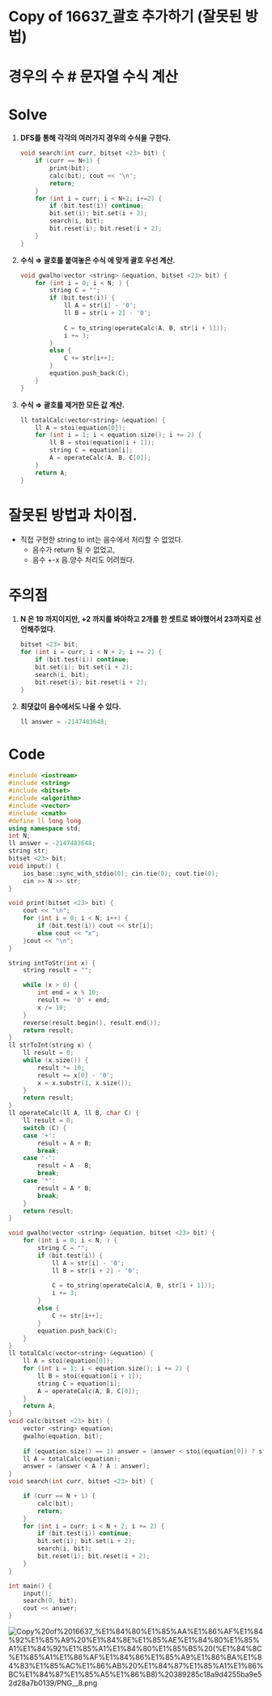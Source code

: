 # Copy of 16637_괄호 추가하기 (잘못된 방법)

# 경우의 수  # 문자열 수식 계산

# Solve

1. **DFS를 통해 각각의 여러가지 경우의 수식을 구한다.**

    ```cpp
    void search(int curr, bitset <23> bit) {
    	if (curr == N+1) {
    		print(bit);
    		calc(bit); cout << '\n';
    		return;
    	}
    	for (int i = curr; i < N+2; i+=2) {
    		if (bit.test(i)) continue;
    		bit.set(i); bit.set(i + 2);
    		search(i, bit);
    		bit.reset(i); bit.reset(i + 2);
    	}
    }
    ```

2. **수식 ⇒ 괄호를 붙여놓은 수식  에 맞게 괄호 우선 계산.**

    ```cpp
    void gwalho(vector <string> &equation, bitset <23> bit) {
    	for (int i = 0; i < N; ) {
    		string C = "";
    		if (bit.test(i)) {
    			ll A = str[i] - '0';
    			ll B = str[i + 2] - '0';
    			
    			C = to_string(operateCalc(A, B, str[i + 1]));
    			i += 3;
    		}
    		else {
    			C += str[i++];
    		}
    		equation.push_back(C);
    	}
    }
    ```

3. **수식 ⇒ 괄호를 제거한 모든 값 계산.**

    ```cpp
    ll totalCalc(vector<string> &equation) {
    	ll A = stoi(equation[0]);
    	for (int i = 1; i < equation.size(); i += 2) {
    		ll B = stoi(equation[i + 1]);
    		string C = equation[i];
    		A = operateCalc(A, B, C[0]);
    	}
    	return A;
    }
    ```

# 잘못된 방법과 차이점.

- 직접 구현한 string to int는 음수에서 처리할 수 없었다.
    - 음수가 return 될 수 없었고,
    - 음수 +-x 음.양수 처리도 어려웠다.

# 주의점

1. **N 은 19 까지이지만, +2 까지를 봐야하고 2개를 한 셋트로 봐야했어서 23까지로 선언해주었다.**

    ```cpp
    bitset <23> bit;
    for (int i = curr; i < N + 2; i += 2) {
    	if (bit.test(i)) continue;
    	bit.set(i); bit.set(i + 2);
    	search(i, bit);
    	bit.reset(i); bit.reset(i + 2);
    }
    ```

2. **최댓값이 음수에서도 나올 수 있다.**

    ```cpp
    ll answer = -2147483648;
    ```

# Code

```cpp
#include <iostream>
#include <string>
#include <bitset>
#include <algorithm>
#include <vector>
#include <cmath>
#define ll long long
using namespace std;
int N;
ll answer = -2147483648;
string str;
bitset <23> bit;
void input() {
	ios_base::sync_with_stdio(0); cin.tie(0); cout.tie(0);
	cin >> N >> str;
}

void print(bitset <23> bit) {
	cout << "\n";
	for (int i = 0; i < N; i++) {
		if (bit.test(i)) cout << str[i];
		else cout << "x";
	}cout << "\n";
}

string intToStr(int x) {
	string result = "";

	while (x > 0) {
		int end = x % 10;
		result += '0' + end;
		x /= 10;
	}
	reverse(result.begin(), result.end());
	return result;
}
ll strToInt(string x) {
	ll result = 0;
	while (x.size()) {
		result *= 10;
		result += x[0] - '0';
		x = x.substr(1, x.size());
	}
	return result;
}
ll operateCalc(ll A, ll B, char C) {
	ll result = 0;
	switch (C) {
	case '+':
		result = A + B;
		break;
	case '-':
		result = A - B;
		break;
	case '*':
		result = A * B;
		break;
	}
	return result;
}

void gwalho(vector <string> &equation, bitset <23> bit) {
	for (int i = 0; i < N; ) {
		string C = "";
		if (bit.test(i)) {
			ll A = str[i] - '0';
			ll B = str[i + 2] - '0';
			
			C = to_string(operateCalc(A, B, str[i + 1]));
			i += 3;
		}
		else {
			C += str[i++];
		}
		equation.push_back(C);
	}
}
ll totalCalc(vector<string> &equation) {
	ll A = stoi(equation[0]);
	for (int i = 1; i < equation.size(); i += 2) {
		ll B = stoi(equation[i + 1]);
		string C = equation[i];
		A = operateCalc(A, B, C[0]);
	}
	return A;
}
void calc(bitset <23> bit) {
	vector <string> equation;
	gwalho(equation, bit);
	
	if (equation.size() == 1) answer = (answer < stoi(equation[0]) ? stoi(equation[0]) : answer);
	ll A = totalCalc(equation);
	answer = (answer < A ? A : answer);
}
void search(int curr, bitset <23> bit) {

	if (curr == N + 1) {
		calc(bit);
		return;
	}
	for (int i = curr; i < N + 2; i += 2) {
		if (bit.test(i)) continue;
		bit.set(i); bit.set(i + 2);
		search(i, bit);
		bit.reset(i); bit.reset(i + 2);
	}
}

int main() {
	input();
	search(0, bit);
	cout << answer;
}
```

![Copy%20of%2016637_%E1%84%80%E1%85%AA%E1%86%AF%E1%84%92%E1%85%A9%20%E1%84%8E%E1%85%AE%E1%84%80%E1%85%A1%E1%84%92%E1%85%A1%E1%84%80%E1%85%B5%20(%E1%84%8C%E1%85%A1%E1%86%AF%E1%84%86%E1%85%A9%E1%86%BA%E1%84%83%E1%85%AC%E1%86%AB%20%E1%84%87%E1%85%A1%E1%86%BC%E1%84%87%E1%85%A5%E1%86%B8)%20389285c18a9d4255ba9e52d28a7b0139/PNG__8.png](Copy%20of%2016637_%E1%84%80%E1%85%AA%E1%86%AF%E1%84%92%E1%85%A9%20%E1%84%8E%E1%85%AE%E1%84%80%E1%85%A1%E1%84%92%E1%85%A1%E1%84%80%E1%85%B5%20(%E1%84%8C%E1%85%A1%E1%86%AF%E1%84%86%E1%85%A9%E1%86%BA%E1%84%83%E1%85%AC%E1%86%AB%20%E1%84%87%E1%85%A1%E1%86%BC%E1%84%87%E1%85%A5%E1%86%B8)%20389285c18a9d4255ba9e52d28a7b0139/PNG__8.png)